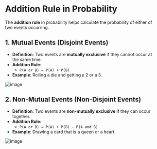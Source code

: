 # Addition Rule in Probability

The **addition rule** in probability helps calculate the probability of either of two events occurring.

## 1. Mutual Events (Disjoint Events)
- **Definition**: Two events are **mutually exclusive** if they cannot occur at the same time.
- **Addition Rule**: 
   - ``` P(A or B) = P(A) + P(B) ```
- **Example**: Rolling a die and getting a 2 or a 5.

![image](https://github.com/user-attachments/assets/431d23c8-4a0d-4604-81c9-49197482a31f)


## 2. Non-Mutual Events (Non-Disjoint Events)
- **Definition**: Two events are **non-mutually exclusive** if they can occur together.
- **Addition Rule**: 
  - ``` P(A or B) = P(A) + P(B) - P(A and B) ```
- **Example**: Drawing a card that is a queen or a heart.

![image](https://github.com/user-attachments/assets/3f7b8ef2-13ea-48ea-8bb1-19745ee9fe87)





